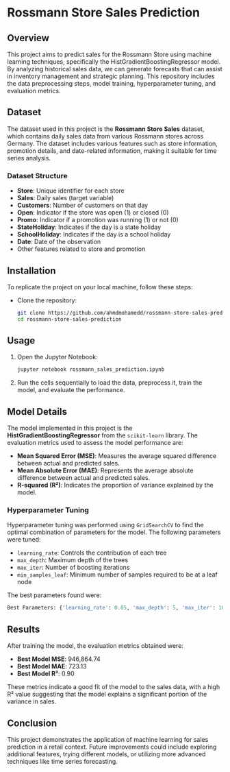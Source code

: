 # Rossmann Store Sales Prediction

## Overview

This project aims to predict sales for the Rossmann Store using machine learning techniques, specifically the HistGradientBoostingRegressor model. By analyzing historical sales data, we can generate forecasts that can assist in inventory management and strategic planning. This repository includes the data preprocessing steps, model training, hyperparameter tuning, and evaluation metrics.

## Dataset

The dataset used in this project is the **Rossmann Store Sales** dataset, which contains daily sales data from various Rossmann stores across Germany. The dataset includes various features such as store information, promotion details, and date-related information, making it suitable for time series analysis.

### Dataset Structure

- **Store**: Unique identifier for each store
- **Sales**: Daily sales (target variable)
- **Customers**: Number of customers on that day
- **Open**: Indicator if the store was open (1) or closed (0)
- **Promo**: Indicator if a promotion was running (1) or not (0)
- **StateHoliday**: Indicates if the day is a state holiday
- **SchoolHoliday**: Indicates if the day is a school holiday
- **Date**: Date of the observation
- Other features related to store and promotion

## Installation

To replicate the project on your local machine, follow these steps:

- Clone the repository:
   ```bash
   git clone https://github.com/ahmdmohamedd/rossmann-store-sales-prediction.git
   cd rossmann-store-sales-prediction
   ```

## Usage

1. Open the Jupyter Notebook:
   ```bash
   jupyter notebook rossmann_sales_prediction.ipynb
   ```

2. Run the cells sequentially to load the data, preprocess it, train the model, and evaluate the performance.

## Model Details

The model implemented in this project is the **HistGradientBoostingRegressor** from the `scikit-learn` library. The evaluation metrics used to assess the model performance are:

- **Mean Squared Error (MSE)**: Measures the average squared difference between actual and predicted sales.
- **Mean Absolute Error (MAE)**: Represents the average absolute difference between actual and predicted sales.
- **R-squared (R²)**: Indicates the proportion of variance explained by the model.

### Hyperparameter Tuning

Hyperparameter tuning was performed using `GridSearchCV` to find the optimal combination of parameters for the model. The following parameters were tuned:

- `learning_rate`: Controls the contribution of each tree
- `max_depth`: Maximum depth of the trees
- `max_iter`: Number of boosting iterations
- `min_samples_leaf`: Minimum number of samples required to be at a leaf node

The best parameters found were:
```python
Best Parameters: {'learning_rate': 0.05, 'max_depth': 5, 'max_iter': 100, 'min_samples_leaf': 1}
```

## Results

After training the model, the evaluation metrics obtained were:

- **Best Model MSE**: 946,864.74
- **Best Model MAE**: 723.13
- **Best Model R²**: 0.90

These metrics indicate a good fit of the model to the sales data, with a high R² value suggesting that the model explains a significant portion of the variance in sales.

## Conclusion

This project demonstrates the application of machine learning for sales prediction in a retail context. Future improvements could include exploring additional features, trying different models, or utilizing more advanced techniques like time series forecasting.
